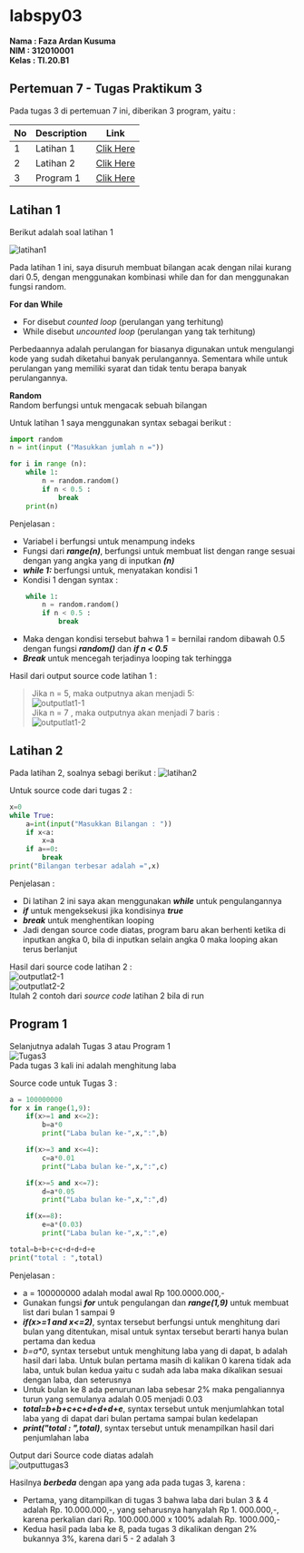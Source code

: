 # labspy03

**Nama    : Faza Ardan Kusuma<br>
NIM     : 312010001<br>
Kelas   : TI.20.B1**

## Pertemuan 7 - Tugas Praktikum 3

Pada tugas 3 di pertemuan 7 ini, diberikan 3 program, yaitu :

| No | Description | Link |
|----|----|----|
| 1 | Latihan 1 | [Clik Here](#pertemuan-7---tugas-praktikum-3) |
| 2 | Latihan 2 | [Clik Here](#latihan-2) |
| 3 | Program 1 | [Clik Here](#program-1) |

## Latihan 1
Berikut adalah soal latihan 1

![latihan1](Pic/Latihan%201.png)<br>

Pada latihan 1 ini, saya disuruh membuat bilangan acak dengan nilai kurang dari 0.5, dengan menggunakan kombinasi while dan for dan menggunakan fungsi random.

**For dan While**<br>
* For disebut <i>counted loop</i> (perulangan yang terhitung)
* While disebut <i>uncounted loop</i> (perulangan yang tak terhitung)<br>

Perbedaannya adalah perulangan for biasanya digunakan untuk mengulangi kode yang sudah diketahui banyak perulangannya. Sementara while untuk perulangan yang memiliki syarat dan tidak tentu berapa banyak perulangannya.

**Random**<br>
Random berfungsi untuk mengacak sebuah bilangan


Untuk latihan 1 saya menggunakan syntax sebagai berikut :
```python
import random
n = int(input ("Masukkan jumlah n ="))

for i in range (n):
    while 1:
        n = random.random()
        if n < 0.5 :
            break
    print(n)
```

Penjelasan :<br>

* Variabel i berfungsi untuk menampung indeks<br>
* Fungsi dari ***range(n)***, berfungsi untuk membuat list dengan range sesuai dengan yang angka yang di inputkan ***(n)***<br>
* ***while 1:*** berfungsi untuk, menyatakan kondisi 1 <br> 
* Kondisi 1 dengan syntax :
```python
    while 1:
        n = random.random()
        if n < 0.5 :
            break
```
* Maka dengan kondisi tersebut bahwa 1 = bernilai random dibawah 0.5 dengan fungsi ***random()*** dan ***if n < 0.5***
* ***Break*** untuk mencegah terjadinya looping tak terhingga

Hasil dari output source code latihan 1 :<br>
> Jika n = 5, maka outputnya akan menjadi 5:<br>
>![outputlat1-1](Pic/outputlatihan1-1.png)<br>
> Jika n = 7 , maka outputnya akan menjadi 7 baris :<br>
>![outputlat1-2](Pic/outputlatihan1-2.png)<br>


## Latihan 2
Pada latihan 2, soalnya sebagi berikut :
![latihan2](Pic/Latihan%202.png)<br>

Untuk source code dari tugas 2 :
```python
x=0
while True:
    a=int(input("Masukkan Bilangan : "))
    if x<a:
        x=a
    if a==0:
        break
print("Bilangan terbesar adalah =",x)
```

Penjelasan :
* Di latihan 2 ini saya akan menggunakan ***while*** untuk pengulangannya 
* ***if*** untuk mengeksekusi jika kondisinya ***true***
* ***break*** untuk menghentikan looping
* Jadi dengan source code diatas, program baru akan berhenti ketika di inputkan angka 0, bila di inputkan selain angka 0 maka looping akan terus berlanjut<br>

Hasil dari source code latihan 2 :<br>
![outputlat2-1](Pic/outputlatihan2-1.png)<br>
![outputlat2-2](Pic/outputlatihan2-2.png)<br>
Itulah 2 contoh dari <i>source code</i> latihan 2 bila di run

## Program 1
Selanjutnya adalah Tugas 3 atau Program 1<br>
![Tugas3](Pic/tugas3.png)<br>
Pada tugas 3 kali ini adalah menghitung laba<br>

Source code untuk Tugas 3 :
```python
a = 100000000
for x in range(1,9):
    if(x>=1 and x<=2):
        b=a*0
        print("Laba bulan ke-",x,":",b)

    if(x>=3 and x<=4):
        c=a*0.01
        print("Laba bulan ke-",x,":",c)

    if(x>=5 and x<=7):
        d=a*0.05
        print("Laba bulan ke-",x,":",d)

    if(x==8):
        e=a*(0.03)
        print("Laba bulan ke-",x,":",e)

total=b+b+c+c+d+d+d+e
print("total : ",total)
```
Penjelasan :
* a = 100000000 adalah modal awal Rp 100.0000.000,-
* Gunakan fungsi ***for*** untuk pengulangan dan ***range(1,9)*** untuk membuat list dari bulan 1 sampai 9
* ***if(x>=1 and x<=2)***, syntax tersebut berfungsi untuk menghitung dari bulan yang ditentukan, misal untuk syntax tersebut berarti hanya bulan pertama dan kedua
* <i>b=a*0</i>, syntax tersebut untuk menghitung laba yang di dapat, b adalah hasil dari laba. Untuk bulan pertama masih di kalikan 0 karena tidak ada laba, untuk bulan kedua yaitu c sudah ada laba maka dikalikan sesuai dengan laba, dan seterusnya
* Untuk bulan ke 8 ada penurunan laba sebesar 2% maka pengaliannya turun yang semulanya adalah 0.05 menjadi 0.03
* ***total=b+b+c+c+d+d+d+e***, syntax tersebut untuk menjumlahkan total laba yang di dapat dari bulan pertama sampai bulan kedelapan
* ***print("total : ",total)***, syntax tersebut untuk menampilkan hasil dari penjumlahan laba<br>

Output dari Source code diatas adalah <br>
![outputtugas3](Pic/outputprogram1-1.png)<br>

Hasilnya ***berbeda*** dengan apa yang ada pada tugas 3, karena :
* Pertama, yang ditampilkan di tugas 3 bahwa laba dari bulan 3 & 4 adalah Rp. 10.000.000,-, yang seharusnya hanyalah Rp 1. 000.000,-, karena perkalian dari Rp. 100.000.000 x 100% adalah Rp. 1000.000,-
* Kedua hasil pada laba ke 8, pada tugas 3 dikalikan dengan 2% bukannya 3%, karena dari 5 - 2 adalah 3